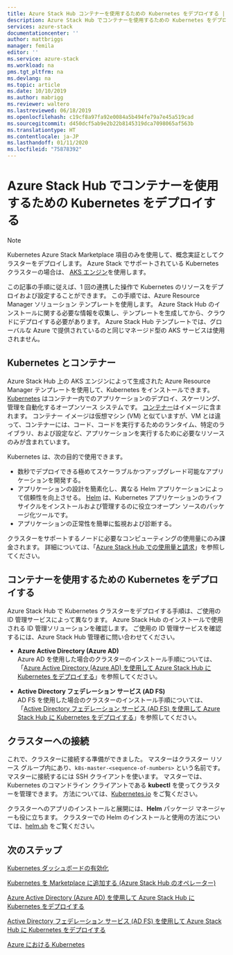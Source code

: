 ```yaml
---
title: Azure Stack Hub コンテナーを使用するための Kubernetes をデプロイする | Microsoft Docs
description: Azure Stack Hub でコンテナーを使用するための Kubernetes をデプロイする方法について説明します。
services: azure-stack
documentationcenter: ''
author: mattbriggs
manager: femila
editor: ''
ms.service: azure-stack
ms.workload: na
pms.tgt_pltfrm: na
ms.devlang: na
ms.topic: article
ms.date: 10/10/2019
ms.author: mabrigg
ms.reviewer: waltero
ms.lastreviewed: 06/18/2019
ms.openlocfilehash: c19cf8a97fa92e0084a5b494fe79a7e45a519cad
ms.sourcegitcommit: d450dcf5ab9e2b22b8145319dca7098065af563b
ms.translationtype: HT
ms.contentlocale: ja-JP
ms.lasthandoff: 01/11/2020
ms.locfileid: "75878392"
---
```

# <a name="deploy-kubernetes-to-use-containers-with-azure-stack-hub"></a>Azure Stack Hub でコンテナーを使用するための Kubernetes をデプロイする

> [!Note]  
> Kubernetes Azure Stack Marketplace 項目のみを使用して、概念実証としてクラスターをデプロイします。 Azure Stack でサポートされている Kubernetes クラスターの場合は、 [AKS エンジン](azure-stack-kubernetes-aks-engine-overview.md)を使用します。

この記事の手順に従えば、1 回の連携した操作で Kubernetes のリソースをデプロイおよび設定することができます。 この手順では、Azure Resource Manager ソリューション テンプレートを使用します。 Azure Stack Hub のインストールに関する必要な情報を収集し、テンプレートを生成してから、クラウドにデプロイする必要があります。 Azure Stack Hub テンプレートでは、グローバルな Azure で提供されているのと同じマネージド型の AKS サービスは使用されません。

## <a name="kubernetes-and-containers"></a>Kubernetes とコンテナー

Azure Stack Hub 上の AKS エンジンによって生成された Azure Resource Manager テンプレートを使用して、Kubernetes をインストールできます。 [Kubernetes](https://kubernetes.io) はコンテナー内でのアプリケーションのデプロイ、スケーリング、管理を自動化するオープンソース システムです。 [コンテナー](https://www.docker.com/what-container)はイメージに含まれます。 コンテナー イメージは仮想マシン (VM) と似ていますが、VM とは違って、コンテナーには、コード、コードを実行するためのランタイム、特定のライブラリ、および設定など、アプリケーションを実行するために必要なリソースのみが含まれています。

Kubernetes は、次の目的で使用できます。

- 数秒でデプロイできる極めてスケーラブルかつアップグレード可能なアプリケーションを開発する。 
- アプリケーションの設計を簡素化し、異なる Helm アプリケーションによって信頼性を向上させる。 [Helm](https://github.com/kubernetes/helm) は、Kubernetes アプリケーションのライフサイクルをインストールおよび管理するのに役立つオープン ソースのパッケージ化ツールです。
- アプリケーションの正常性を簡単に監視および診断する。

クラスターをサポートするノードに必要なコンピューティングの使用量にのみ課金されます。 詳細については、「[Azure Stack Hub での使用量と請求](../operator/azure-stack-billing-and-chargeback.md)」を参照してください。

## <a name="deploy-kubernetes-to-use-containers"></a>コンテナーを使用するための Kubernetes をデプロイする

Azure Stack Hub で Kubernetes クラスターをデプロイする手順は、ご使用の ID 管理サービスによって異なります。 Azure Stack Hub のインストールで使用される ID 管理ソリューションを確認します。 ご使用の ID 管理サービスを確認するには、Azure Stack Hub 管理者に問い合わせてください。

- **Azure Active Directory (Azure AD)**  
Azure AD を使用した場合のクラスターのインストール手順については、「[Azure Active Directory (Azure AD) を使用して Azure Stack Hub に Kubernetes をデプロイする](azure-stack-solution-template-kubernetes-azuread.md)」を参照してください。

- **Active Directory フェデレーション サービス (AD FS)**  
AD FS を使用した場合のクラスターのインストール手順については、「[Active Directory フェデレーション サービス (AD FS) を使用して Azure Stack Hub に Kubernetes をデプロイする](azure-stack-solution-template-kubernetes-adfs.md)」を参照してください。

## <a name="connect-to-your-cluster"></a>クラスターへの接続

これで、クラスターに接続する準備ができました。 マスターはクラスター リソース グループ内にあり、`k8s-master-<sequence-of-numbers>` という名前です。 マスターに接続するには SSH クライアントを使います。 マスターでは、Kubernetes のコマンドライン クライアントである **kubectl** を使ってクラスターを管理できます。 方法については、[Kubernetes.io](https://kubernetes.io/docs/reference/kubectl/overview) をご覧ください。

クラスターへのアプリのインストールと展開には、**Helm** パッケージ マネージャーも役に立ちます。 クラスターでの Helm のインストールと使用の方法については、[helm.sh](https://helm.sh/) をご覧ください。

## <a name="next-steps"></a>次のステップ

[Kubernetes ダッシュボードの有効化](azure-stack-solution-template-kubernetes-dashboard.md)

[Kubernetes を Marketplace に追加する (Azure Stack Hub のオペレーター)](../operator/azure-stack-solution-template-kubernetes-cluster-add.md)

[Azure Active Directory (Azure AD) を使用して Azure Stack Hub に Kubernetes をデプロイする](azure-stack-solution-template-kubernetes-azuread.md)

[Active Directory フェデレーション サービス (AD FS) を使用して Azure Stack Hub に Kubernetes をデプロイする](azure-stack-solution-template-kubernetes-adfs.md)

[Azure における Kubernetes](https://docs.microsoft.com/azure/container-service/kubernetes/container-service-kubernetes-walkthrough)
